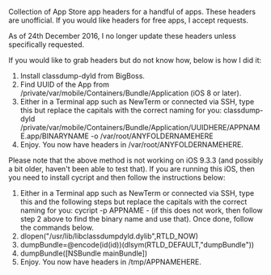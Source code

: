 Collection of App Store app headers for a handful of apps. These headers are unofficial. If you would like headers for free apps, I accept requests.

As of 24th December 2016, I no longer update these headers unless specifically requested.

If you would like to grab headers but do not know how, below is how I did it: <br />
1. Install classdump-dyld from BigBoss. <br />
2. Find UUID of the App from /private/var/mobile/Containers/Bundle/Application (iOS 8 or later). <br />
3. Either in a Terminal app such as NewTerm or connected via SSH, type this but replace the capitals with the correct naming for you: classdump-dyld /private/var/mobile/Containers/Bundle/Application/UUIDHERE/APPNAME.app/BINARYNAME -o /var/root/ANYFOLDERNAMEHERE <br />
4. Enjoy. You now have headers in /var/root/ANYFOLDERNAMEHERE.

Please note that the above method is not working on iOS 9.3.3 (and possibly a bit older, haven't been able to test that). If you are running this iOS, then you need to install cycript and then follow the instructions below: <br />
1. Either in a Terminal app such as NewTerm or connected via SSH, type this and the following steps but replace the capitals with the correct naming for you: cycript -p APPNAME - (if this does not work, then follow step 2 above to find the binary name and use that). Once done, follow the commands below. <br /> 
2. dlopen("/usr/lib/libclassdumpdyld.dylib",RTLD_NOW) <br /> 
3. dumpBundle=@encode(id(id))(dlsym(RTLD_DEFAULT,"dumpBundle")) <br /> 
4. dumpBundle([NSBundle mainBundle]) <br /> 
5. Enjoy. You now have headers in /tmp/APPNAMEHERE.